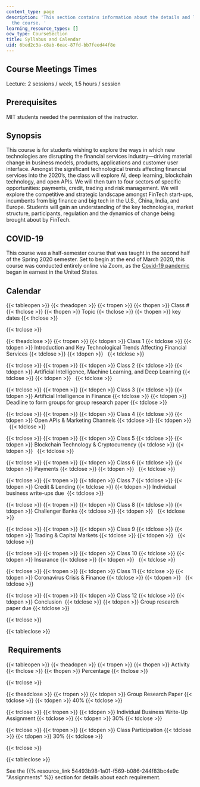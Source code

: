 ```yaml
---
content_type: page
description: 'This section contains information about the details and logistics of
  the course. '
learning_resource_types: []
ocw_type: CourseSection
title: Syllabus and Calendar
uid: 6bed2c3a-c8ab-6eac-87fd-bb7feed44f8e
---
```


Course Meetings Times
---------------------

Lecture: 2 sessions / week, 1.5 hours / session 

Prerequisites
-------------

MIT students needed the permission of the instructor. 

Synopsis
--------

This course is for students wishing to explore the ways in which new technologies are disrupting the financial services industry—driving material change in business models, products, applications and customer user interface. Amongst the significant technological trends affecting financial services into the 2020’s, the class will explore AI, deep learning, blockchain technology, and open APIs. We will then turn to four sectors of specific opportunities: payments, credit, trading and risk management. We will explore the competitive and strategic landscape amongst FinTech start-ups, incumbents from big finance and big tech in the U.S., China, India, and Europe. Students will gain an understanding of the key technologies, market structure, participants, regulation and the dynamics of change being brought about by FinTech.

COVID-19
--------

This course was a half-semester course that was taught in the second half of the Spring 2020 semester. Set to begin at the end of March 2020, this course was conducted entirely online via Zoom, as the [Covid-19 pandemic](https://en.wikipedia.org/wiki/COVID-19_pandemic) began in earnest in the United States.

Calendar
--------

{{< tableopen >}}
{{< theadopen >}}
{{< tropen >}}
{{< thopen >}}
Class #
{{< thclose >}}
{{< thopen >}}
Topic
{{< thclose >}}
{{< thopen >}}
key dates
{{< thclose >}}

{{< trclose >}}

{{< theadclose >}}
{{< tropen >}}
{{< tdopen >}}
Class 1
{{< tdclose >}}
{{< tdopen >}}
Introduction and Key Technological Trends Affecting Financial Services
{{< tdclose >}}
{{< tdopen >}}
 
{{< tdclose >}}

{{< trclose >}}
{{< tropen >}}
{{< tdopen >}}
Class 2
{{< tdclose >}}
{{< tdopen >}}
Artificial Intelligence, Machine Learning, and Deep Learning
{{< tdclose >}}
{{< tdopen >}}
 
{{< tdclose >}}

{{< trclose >}}
{{< tropen >}}
{{< tdopen >}}
Class 3
{{< tdclose >}}
{{< tdopen >}}
Artificial Intelligence in Finance
{{< tdclose >}}
{{< tdopen >}}
Deadline to form groups for group research paper
{{< tdclose >}}

{{< trclose >}}
{{< tropen >}}
{{< tdopen >}}
Class 4
{{< tdclose >}}
{{< tdopen >}}
Open APIs & Marketing Channels
{{< tdclose >}}
{{< tdopen >}}
 
{{< tdclose >}}

{{< trclose >}}
{{< tropen >}}
{{< tdopen >}}
Class 5
{{< tdclose >}}
{{< tdopen >}}
Blockchain Technology & Cryptocurrency
{{< tdclose >}}
{{< tdopen >}}
 
{{< tdclose >}}

{{< trclose >}}
{{< tropen >}}
{{< tdopen >}}
Class 6
{{< tdclose >}}
{{< tdopen >}}
Payments
{{< tdclose >}}
{{< tdopen >}}
 
{{< tdclose >}}

{{< trclose >}}
{{< tropen >}}
{{< tdopen >}}
Class 7
{{< tdclose >}}
{{< tdopen >}}
Credit & Lending
{{< tdclose >}}
{{< tdopen >}}
Individual business write-ups due 
{{< tdclose >}}

{{< trclose >}}
{{< tropen >}}
{{< tdopen >}}
Class 8
{{< tdclose >}}
{{< tdopen >}}
Challenger Banks
{{< tdclose >}}
{{< tdopen >}}
 
{{< tdclose >}}

{{< trclose >}}
{{< tropen >}}
{{< tdopen >}}
Class 9
{{< tdclose >}}
{{< tdopen >}}
Trading & Capital Markets
{{< tdclose >}}
{{< tdopen >}}
 
{{< tdclose >}}

{{< trclose >}}
{{< tropen >}}
{{< tdopen >}}
Class 10
{{< tdclose >}}
{{< tdopen >}}
Insurance
{{< tdclose >}}
{{< tdopen >}}
 
{{< tdclose >}}

{{< trclose >}}
{{< tropen >}}
{{< tdopen >}}
Class 11
{{< tdclose >}}
{{< tdopen >}}
Coronavirus Crisis & Finance
{{< tdclose >}}
{{< tdopen >}}
 
{{< tdclose >}}

{{< trclose >}}
{{< tropen >}}
{{< tdopen >}}
Class 12
{{< tdclose >}}
{{< tdopen >}}
Conclusion 
{{< tdclose >}}
{{< tdopen >}}
Group research paper due
{{< tdclose >}}

{{< trclose >}}

{{< tableclose >}}

 Requirements
-------------

{{< tableopen >}}
{{< theadopen >}}
{{< tropen >}}
{{< thopen >}}
Activity
{{< thclose >}}
{{< thopen >}}
Percentage
{{< thclose >}}

{{< trclose >}}

{{< theadclose >}}
{{< tropen >}}
{{< tdopen >}}
Group Research Paper
{{< tdclose >}}
{{< tdopen >}}
40%
{{< tdclose >}}

{{< trclose >}}
{{< tropen >}}
{{< tdopen >}}
Individual Business Write-Up Assignment
{{< tdclose >}}
{{< tdopen >}}
30%
{{< tdclose >}}

{{< trclose >}}
{{< tropen >}}
{{< tdopen >}}
Class Participation
{{< tdclose >}}
{{< tdopen >}}
30%
{{< tdclose >}}

{{< trclose >}}

{{< tableclose >}}

See the {{% resource_link 54493b98-1a01-f569-b086-244f83bc4e9c "Assignments" %}} section for details about each requirement.
